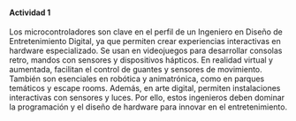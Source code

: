 #### Actividad 1

Los microcontroladores son clave en el perfil de un Ingeniero en Diseño de Entretenimiento Digital, ya que permiten crear experiencias interactivas en hardware especializado. Se usan en videojuegos para desarrollar consolas retro, mandos con sensores y dispositivos hápticos. En realidad virtual y aumentada, facilitan el control de guantes y sensores de movimiento. También son esenciales en robótica y animatrónica, como en parques temáticos y escape rooms. Además, en arte digital, permiten instalaciones interactivas con sensores y luces. Por ello, estos ingenieros deben dominar la programación y el diseño de hardware para innovar en el entretenimiento.
